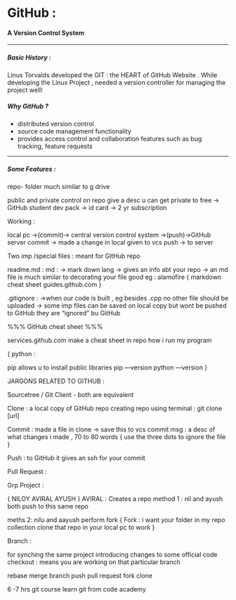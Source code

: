 # GitHub :
#### A Version Control System 

----

##### Basic History : 

Linus Torvalds developed the GIT : the HEART of GitHub Website .
While developing the Linux Project , needed a version controller for managing the project well!

##### Why GitHub ?

* distributed version control 
* source code management functionality 
* provides access control and collaboration features such as bug tracking, feature requests

-----

##### Some Features :
repo- folder much similar to g drive

public
and private control on repo 
give a desc 
u can get private  to free -> GitHub student dev pack -> id card -> 2 yr subscription


Working :

local pc ->(commit)-> central version control system ->(push)->GitHub server 
commit -> made a change in local given to vcs
push -> to server 


Two imp /special files :
meant for GitHub repo

readme.md : md :
-> mark down lang
-> gives an info abt your repo
-> an md file is much similar to decorating your file 
good eg : alamofire 
{
markdown cheat sheet
guides.github.com
}

.gitignore :
->when our code is built , eg besides .cpp  no other file should be uploaded
-> some imp files can be saved on local copy but wont be pushed to GitHub
they are “ignored” bu GitHub


%%% GitHub cheat sheet %%%

services.github.com
 make a cheat sheet in repo 
how i run my program

{
python :

pip allows u to install public libraries
pip —version
python —version
}

JARGONS RELATED TO GITHUB :

Sourcetree / Git Client - both are equivalent 

Clone :
a local copy of GitHub repo
creating repo using terminal :
git clone [url]




Commit :
made a file in clone -> save this to vcs 
commit msg : a desc of what changes i made , 70 to 80 words
{ use the three dots to ignore the file }
 
Push :
to GitHub 
it gives an ssh  for your commit

 Pull Request :


Grp Project :

{ NILOY AVIRAL AYUSH }
AVIRAL : Creates a repo 
method 1 :
nil and ayush both push to this same repo

meths 2:
nilu and aayush perform fork 
{
Fork :
i want your folder in my repo collection
clone that repo in your local pc 
to work
}


Branch :

for synching the same project 
introducing changes to some official code 
checkout : means you are working on that particular branch 


rebase 
merge
branch 
push 
pull request
fork
clone

6 -7 hrs git course 
learn git
from code academy




